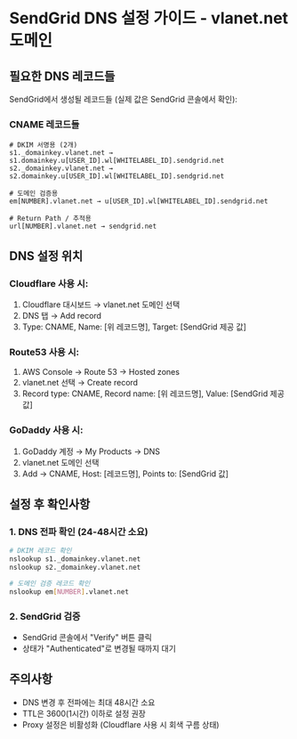 # SendGrid DNS 설정 가이드 - vlanet.net 도메인

## 필요한 DNS 레코드들

SendGrid에서 생성될 레코드들 (실제 값은 SendGrid 콘솔에서 확인):

### CNAME 레코드들
```
# DKIM 서명용 (2개)
s1._domainkey.vlanet.net → s1.domainkey.u[USER_ID].wl[WHITELABEL_ID].sendgrid.net
s2._domainkey.vlanet.net → s2.domainkey.u[USER_ID].wl[WHITELABEL_ID].sendgrid.net

# 도메인 검증용
em[NUMBER].vlanet.net → u[USER_ID].wl[WHITELABEL_ID].sendgrid.net

# Return Path / 추적용
url[NUMBER].vlanet.net → sendgrid.net
```

## DNS 설정 위치

### Cloudflare 사용 시:
1. Cloudflare 대시보드 → vlanet.net 도메인 선택
2. DNS 탭 → Add record
3. Type: CNAME, Name: [위 레코드명], Target: [SendGrid 제공 값]

### Route53 사용 시:
1. AWS Console → Route 53 → Hosted zones
2. vlanet.net 선택 → Create record
3. Record type: CNAME, Record name: [위 레코드명], Value: [SendGrid 제공 값]

### GoDaddy 사용 시:
1. GoDaddy 계정 → My Products → DNS
2. vlanet.net 도메인 선택
3. Add → CNAME, Host: [레코드명], Points to: [SendGrid 값]

## 설정 후 확인사항

### 1. DNS 전파 확인 (24-48시간 소요)
```bash
# DKIM 레코드 확인
nslookup s1._domainkey.vlanet.net
nslookup s2._domainkey.vlanet.net

# 도메인 검증 레코드 확인  
nslookup em[NUMBER].vlanet.net
```

### 2. SendGrid 검증
- SendGrid 콘솔에서 "Verify" 버튼 클릭
- 상태가 "Authenticated"로 변경될 때까지 대기

## 주의사항

- DNS 변경 후 전파에는 최대 48시간 소요
- TTL은 3600(1시간) 이하로 설정 권장
- Proxy 설정은 비활성화 (Cloudflare 사용 시 회색 구름 상태)